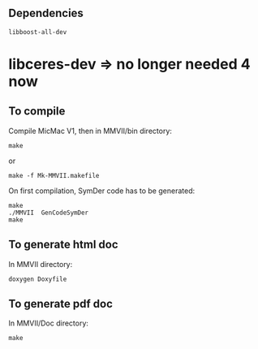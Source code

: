 Dependencies
------------

    libboost-all-dev

#    libceres-dev => no longer needed 4 now


To compile
----------

Compile MicMac V1, then in MMVII/bin directory:

    make

or 

    make -f Mk-MMVII.makefile

On first compilation, SymDer code has to be generated:

    make
    ./MMVII  GenCodeSymDer
    make

To generate html doc
--------------------
In MMVII directory:

    doxygen Doxyfile 


To generate pdf doc
-------------------

In MMVII/Doc directory:

    make



